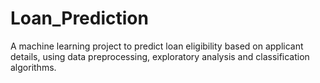 # Loan_Prediction
A machine learning project to predict loan eligibility based on applicant details, using data preprocessing, exploratory analysis and classification algorithms.
